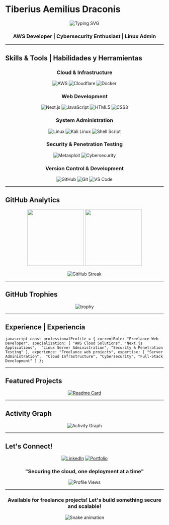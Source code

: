 ﻿#  Tiberius Aemilius Draconis

<div align="center">
  
  ![Typing SVG](https://readme-typing-svg.herokuapp.com?font=Fira+Code&size=30&duration=3000&pause=1000&color=00D9FF&center=true&vCenter=true&width=600&lines=Full+Stack+Developer;Cloud+%26+Security+Specialist;Server+Administrator;Freelancer)
  
  ###  AWS Developer |  Cybersecurity Enthusiast |  Linux Admin
  
</div>

---

##  Skills & Tools | Habilidades y Herramientas

<div align="center">

###  Cloud & Infrastructure
![AWS](https://img.shields.io/badge/AWS-FF9900?style=for-the-badge&logo=amazon-aws&logoColor=white)
![Cloudflare](https://img.shields.io/badge/Cloudflare-F38020?style=for-the-badge&logo=cloudflare&logoColor=white)
![Docker](https://img.shields.io/badge/Docker-2496ED?style=for-the-badge&logo=docker&logoColor=white)

###  Web Development
![Next.js](https://img.shields.io/badge/Next.js-000000?style=for-the-badge&logo=next.js&logoColor=white)
![JavaScript](https://img.shields.io/badge/JavaScript-F7DF1E?style=for-the-badge&logo=javascript&logoColor=black)
![HTML5](https://img.shields.io/badge/HTML5-E34F26?style=for-the-badge&logo=html5&logoColor=white)
![CSS3](https://img.shields.io/badge/CSS3-1572B6?style=for-the-badge&logo=css3&logoColor=white)

###  System Administration
![Linux](https://img.shields.io/badge/Linux-FCC624?style=for-the-badge&logo=linux&logoColor=black)
![Kali Linux](https://img.shields.io/badge/Kali_Linux-557C94?style=for-the-badge&logo=kali-linux&logoColor=white)
![Shell Script](https://img.shields.io/badge/Shell_Script-121011?style=for-the-badge&logo=gnu-bash&logoColor=white)

###  Security & Penetration Testing
![Metasploit](https://img.shields.io/badge/Metasploit-ED1C24?style=for-the-badge&logo=metasploit&logoColor=white)
![Cybersecurity](https://img.shields.io/badge/Cybersecurity-000000?style=for-the-badge&logo=hack-the-box&logoColor=white)

###  Version Control & Development
![GitHub](https://img.shields.io/badge/GitHub-181717?style=for-the-badge&logo=github&logoColor=white)
![Git](https://img.shields.io/badge/Git-F05032?style=for-the-badge&logo=git&logoColor=white)
![VS Code](https://img.shields.io/badge/VS_Code-007ACC?style=for-the-badge&logo=visual-studio-code&logoColor=white)

</div>

---

##  GitHub Analytics

<div align="center">
  
  <img height="180em" src="https://github-readme-stats.vercel.app/api?username=Tiberius-Aemilius-Draconis&show_icons=true&theme=tokyonight&include_all_commits=true&count_private=true"/>
  <img height="180em" src="https://github-readme-stats.vercel.app/api/top-langs/?username=Tiberius-Aemilius-Draconis&layout=compact&theme=tokyonight"/>
  
</div>

<div align="center">
  
  ![GitHub Streak](https://github-readme-streak-stats.herokuapp.com/?user=Tiberius-Aemilius-Draconis&theme=tokyonight)
  
</div>

---

##  GitHub Trophies
<div align="center">
  
  ![trophy](https://github-profile-trophy.vercel.app/?username=Tiberius-Aemilius-Draconis&theme=tokyonight&row=1&column=6)
  
</div>

---

##  Experience | Experiencia

`javascript
const professionalProfile = {
    currentRole: "Freelance Web Developer",
    specialization: [
        "AWS Cloud Solutions",
        "Next.js Applications", 
        "Linux Server Administration",
        "Security & Penetration Testing"
    ],
    experience: "Freelance web projects",
    expertise: [
        "Server Administration", 
        "Cloud Infrastructure",
        "Cybersecurity",
        "Full-Stack Development"
    ]
};
`

---

##  Featured Projects

<div align="center">

[![Readme Card](https://github-readme-stats.vercel.app/api/pin/?username=Tiberius-Aemilius-Draconis&repo=fefe&theme=tokyonight)](https://github.com/Tiberius-Aemilius-Draconis/fefe)

</div>

---

##  Activity Graph
<div align="center">
  
  ![Activity Graph](https://github-readme-activity-graph.vercel.app/graph?username=Tiberius-Aemilius-Draconis&theme=tokyo-night)
  
</div>

---

##  Let's Connect!

<div align="center">
  
  [![LinkedIn](https://img.shields.io/badge/LinkedIn-0077B5?style=for-the-badge&logo=linkedin&logoColor=white)](https://linkedin.com/in/your-profile)
  [![Portfolio](https://img.shields.io/badge/Portfolio-FF5722?style=for-the-badge&logo=todoist&logoColor=white)](https://your-portfolio.com)
  
  ###  "Securing the cloud, one deployment at a time" 
  
  ![Profile Views](https://komarev.com/ghpvc/?username=Tiberius-Aemilius-Draconis&color=brightgreen&style=for-the-badge)
  
</div>

---

<div align="center">
  
  ###  Available for freelance projects! Let's build something secure and scalable! 
  
  ![Snake animation](https://github.com/Tiberius-Aemilius-Draconis/Tiberius-Aemilius-Draconis/blob/output/github-contribution-grid-snake.svg)
  
</div>
